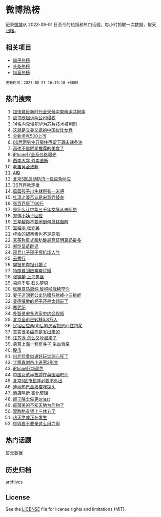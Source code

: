 # 微博热榜

记录[微博](https://www.weibo.com)从 2023-09-01 日至今的热搜和热门话题。每小时抓取一次数据，按天[归档](archives)。

## 相关项目

- [知乎热榜](https://github.com/hotarchive/zhihu)
- [头条热榜](https://github.com/hotarchive/toutiao)
- [抖音热榜](https://github.com/hotarchive/douyin)


`更新时间：2025-08-27 16:19:18 +0800`

## 热门搜索

1. [加快建设新时代全天候中柬命运共同体](https://m.weibo.cn/search?containerid=100103type%3D1%26t%3D10%26q%3D%23%E5%8A%A0%E5%BF%AB%E5%BB%BA%E8%AE%BE%E6%96%B0%E6%97%B6%E4%BB%A3%E5%85%A8%E5%A4%A9%E5%80%99%E4%B8%AD%E6%9F%AC%E5%91%BD%E8%BF%90%E5%85%B1%E5%90%8C%E4%BD%93%23&stream_entry_id=51&isnewpage=1&extparam=seat%3D1%26pos%3D0%26c_type%3D51%26cate%3D10103%26filter_type%3Drealtimehot%26q%3D%2523%25E5%258A%25A0%25E5%25BF%25AB%25E5%25BB%25BA%25E8%25AE%25BE%25E6%2596%25B0%25E6%2597%25B6%25E4%25BB%25A3%25E5%2585%25A8%25E5%25A4%25A9%25E5%2580%2599%25E4%25B8%25AD%25E6%259F%25AC%25E5%2591%25BD%25E8%25BF%2590%25E5%2585%25B1%25E5%2590%258C%25E4%25BD%2593%2523%26dgr%3D0%26stream_entry_id%3D51%26display_time%3D1756282756%26pre_seqid%3D1756282756355054379219)
1. [虞书欣起诉两公司侵权](https://m.weibo.cn/search?containerid=100103type%3D1%26t%3D10%26q%3D%23%E8%99%9E%E4%B9%A6%E6%AC%A3%E8%B5%B7%E8%AF%89%E4%B8%A4%E5%85%AC%E5%8F%B8%E4%BE%B5%E6%9D%83%23&stream_entry_id=31&isnewpage=1&extparam=seat%3D1%26lcate%3D5001%26flag%3D1%26q%3D%2523%25E8%2599%259E%25E4%25B9%25A6%25E6%25AC%25A3%25E8%25B5%25B7%25E8%25AF%2589%25E4%25B8%25A4%25E5%2585%25AC%25E5%258F%25B8%25E4%25BE%25B5%25E6%259D%2583%2523%26dgr%3D0%26c_type%3D31%26pos%3D0%26cate%3D5001%26realpos%3D1%26filter_type%3Drealtimehot%26band_rank%3D1%26stream_entry_id%3D31%26display_time%3D1756282756%26pre_seqid%3D1756282756355054379219)
1. [14名内鬼侵犯华为芯片技术被判刑](https://m.weibo.cn/search?containerid=100103type%3D1%26t%3D10%26q%3D%2314%E5%90%8D%E5%86%85%E9%AC%BC%E4%BE%B5%E7%8A%AF%E5%8D%8E%E4%B8%BA%E8%8A%AF%E7%89%87%E6%8A%80%E6%9C%AF%E8%A2%AB%E5%88%A4%E5%88%91%23&stream_entry_id=31&isnewpage=1&extparam=seat%3D1%26lcate%3D5001%26flag%3D0%26q%3D%252314%25E5%2590%258D%25E5%2586%2585%25E9%25AC%25BC%25E4%25BE%25B5%25E7%258A%25AF%25E5%258D%258E%25E4%25B8%25BA%25E8%258A%25AF%25E7%2589%2587%25E6%258A%2580%25E6%259C%25AF%25E8%25A2%25AB%25E5%2588%25A4%25E5%2588%2591%2523%26dgr%3D0%26c_type%3D31%26pos%3D1%26cate%3D5001%26realpos%3D2%26filter_type%3Drealtimehot%26band_rank%3D2%26stream_entry_id%3D31%26display_time%3D1756282756%26pre_seqid%3D1756282756355054379219)
1. [这就是又美又飒的中国仪仗女兵](https://m.weibo.cn/search?containerid=100103type%3D1%26t%3D10%26q%3D%23%E8%BF%99%E5%B0%B1%E6%98%AF%E5%8F%88%E7%BE%8E%E5%8F%88%E9%A3%92%E7%9A%84%E4%B8%AD%E5%9B%BD%E4%BB%AA%E4%BB%97%E5%A5%B3%E5%85%B5%23&stream_entry_id=31&isnewpage=1&extparam=seat%3D1%26lcate%3D5001%26flag%3D0%26q%3D%2523%25E8%25BF%2599%25E5%25B0%25B1%25E6%2598%25AF%25E5%258F%2588%25E7%25BE%258E%25E5%258F%2588%25E9%25A3%2592%25E7%259A%2584%25E4%25B8%25AD%25E5%259B%25BD%25E4%25BB%25AA%25E4%25BB%2597%25E5%25A5%25B3%25E5%2585%25B5%2523%26dgr%3D0%26c_type%3D31%26pos%3D2%26cate%3D5001%26realpos%3D3%26filter_type%3Drealtimehot%26band_rank%3D3%26stream_entry_id%3D31%26display_time%3D1756282756%26pre_seqid%3D1756282756355054379219)
1. [全新坦克500上市](https://m.weibo.cn/search?containerid=100103type%3D1%26t%3D10%26q%3D%23%E5%85%A8%E6%96%B0%E5%9D%A6%E5%85%8B500%E4%B8%8A%E5%B8%82%23&stream_entry_id=31&isnewpage=1&extparam=seat%3D1%26adid%3D298551%26q%3D%2523%25E5%2585%25A8%25E6%2596%25B0%25E5%259D%25A6%25E5%2585%258B500%25E4%25B8%258A%25E5%25B8%2582%2523%26dgr%3D0%26pos%3D3%26c_type%3D31%26is_ad_pos%3D1%26lcate%3D5001%26cate%3D5001%26filter_type%3Drealtimehot%26band_rank%3D4%26topic_ad%3D1%26stream_entry_id%3D31%26display_time%3D1756282756%26pre_seqid%3D1756282756355054379219)
1. [00后两男生开房住宿留下满床辣条油](https://m.weibo.cn/search?containerid=100103type%3D1%26t%3D10%26q%3D%2300%E5%90%8E%E4%B8%A4%E7%94%B7%E7%94%9F%E5%BC%80%E6%88%BF%E4%BD%8F%E5%AE%BF%E7%95%99%E4%B8%8B%E6%BB%A1%E5%BA%8A%E8%BE%A3%E6%9D%A1%E6%B2%B9%23&stream_entry_id=31&isnewpage=1&extparam=seat%3D1%26lcate%3D5001%26flag%3D1%26q%3D%252300%25E5%2590%258E%25E4%25B8%25A4%25E7%2594%25B7%25E7%2594%259F%25E5%25BC%2580%25E6%2588%25BF%25E4%25BD%258F%25E5%25AE%25BF%25E7%2595%2599%25E4%25B8%258B%25E6%25BB%25A1%25E5%25BA%258A%25E8%25BE%25A3%25E6%259D%25A1%25E6%25B2%25B9%2523%26dgr%3D0%26c_type%3D31%26pos%3D4%26cate%3D5001%26realpos%3D4%26filter_type%3Drealtimehot%26band_rank%3D4%26stream_entry_id%3D31%26display_time%3D1756282756%26pre_seqid%3D1756282756355054379219)
1. [再也不信明星推荐的美食了](https://m.weibo.cn/search?containerid=100103type%3D1%26t%3D10%26q%3D%E5%86%8D%E4%B9%9F%E4%B8%8D%E4%BF%A1%E6%98%8E%E6%98%9F%E6%8E%A8%E8%8D%90%E7%9A%84%E7%BE%8E%E9%A3%9F%E4%BA%86&stream_entry_id=31&isnewpage=1&extparam=seat%3D1%26lcate%3D5001%26flag%3D1%26q%3D%25E5%2586%258D%25E4%25B9%259F%25E4%25B8%258D%25E4%25BF%25A1%25E6%2598%258E%25E6%2598%259F%25E6%258E%25A8%25E8%258D%2590%25E7%259A%2584%25E7%25BE%258E%25E9%25A3%259F%25E4%25BA%2586%26dgr%3D0%26c_type%3D31%26pos%3D5%26cate%3D5001%26realpos%3D5%26filter_type%3Drealtimehot%26band_rank%3D5%26stream_entry_id%3D31%26display_time%3D1756282756%26pre_seqid%3D1756282756355054379219)
1. [iPhone17全系价格曝光](https://m.weibo.cn/search?containerid=100103type%3D1%26t%3D10%26q%3D%23iPhone17%E5%85%A8%E7%B3%BB%E4%BB%B7%E6%A0%BC%E6%9B%9D%E5%85%89%23&stream_entry_id=31&isnewpage=1&extparam=seat%3D1%26lcate%3D5001%26flag%3D2%26q%3D%2523iPhone17%25E5%2585%25A8%25E7%25B3%25BB%25E4%25BB%25B7%25E6%25A0%25BC%25E6%259B%259D%25E5%2585%2589%2523%26dgr%3D0%26c_type%3D31%26pos%3D6%26cate%3D5001%26realpos%3D6%26filter_type%3Drealtimehot%26band_rank%3D6%26stream_entry_id%3D31%26display_time%3D1756282756%26pre_seqid%3D1756282756355054379219)
1. [西南大学 外卖垄断](https://m.weibo.cn/search?containerid=100103type%3D1%26t%3D10%26q%3D%E8%A5%BF%E5%8D%97%E5%A4%A7%E5%AD%A6+%E5%A4%96%E5%8D%96%E5%9E%84%E6%96%AD&stream_entry_id=31&isnewpage=1&extparam=seat%3D1%26lcate%3D5001%26flag%3D0%26q%3D%25E8%25A5%25BF%25E5%258D%2597%25E5%25A4%25A7%25E5%25AD%25A6%2520%25E5%25A4%2596%25E5%258D%2596%25E5%259E%2584%25E6%2596%25AD%26dgr%3D0%26c_type%3D31%26pos%3D7%26cate%3D5001%26realpos%3D7%26filter_type%3Drealtimehot%26band_rank%3D7%26stream_entry_id%3D31%26display_time%3D1756282756%26pre_seqid%3D1756282756355054379219)
1. [老庙黄金致歉](https://m.weibo.cn/search?containerid=100103type%3D1%26t%3D10%26q%3D%23%E8%80%81%E5%BA%99%E9%BB%84%E9%87%91%E8%87%B4%E6%AD%89%23&stream_entry_id=31&isnewpage=1&extparam=seat%3D1%26lcate%3D5001%26flag%3D0%26q%3D%2523%25E8%2580%2581%25E5%25BA%2599%25E9%25BB%2584%25E9%2587%2591%25E8%2587%25B4%25E6%25AD%2589%2523%26dgr%3D0%26c_type%3D31%26pos%3D8%26cate%3D5001%26realpos%3D8%26filter_type%3Drealtimehot%26band_rank%3D8%26stream_entry_id%3D31%26display_time%3D1756282756%26pre_seqid%3D1756282756355054379219)
1. [A股](https://m.weibo.cn/search?containerid=100103type%3D1%26t%3D10%26q%3DA%E8%82%A1&stream_entry_id=31&isnewpage=1&extparam=seat%3D1%26lcate%3D5001%26flag%3D0%26q%3DA%25E8%2582%25A1%26dgr%3D0%26c_type%3D31%26pos%3D9%26cate%3D5001%26realpos%3D9%26filter_type%3Drealtimehot%26band_rank%3D9%26stream_entry_id%3D31%26display_time%3D1756282756%26pre_seqid%3D1756282756355054379219)
1. [北京5区启动防汛一级应急响应](https://m.weibo.cn/search?containerid=100103type%3D1%26t%3D10%26q%3D%23%E5%8C%97%E4%BA%AC5%E5%8C%BA%E5%90%AF%E5%8A%A8%E9%98%B2%E6%B1%9B%E4%B8%80%E7%BA%A7%E5%BA%94%E6%80%A5%E5%93%8D%E5%BA%94%23&stream_entry_id=31&isnewpage=1&extparam=seat%3D1%26lcate%3D5001%26flag%3D1%26q%3D%2523%25E5%258C%2597%25E4%25BA%25AC5%25E5%258C%25BA%25E5%2590%25AF%25E5%258A%25A8%25E9%2598%25B2%25E6%25B1%259B%25E4%25B8%2580%25E7%25BA%25A7%25E5%25BA%2594%25E6%2580%25A5%25E5%2593%258D%25E5%25BA%2594%2523%26dgr%3D0%26c_type%3D31%26pos%3D10%26cate%3D5001%26realpos%3D10%26filter_type%3Drealtimehot%26band_rank%3D10%26stream_entry_id%3D31%26display_time%3D1756282756%26pre_seqid%3D1756282756355054379219)
1. [30万存款定律](https://m.weibo.cn/search?containerid=100103type%3D1%26t%3D10%26q%3D30%E4%B8%87%E5%AD%98%E6%AC%BE%E5%AE%9A%E5%BE%8B&stream_entry_id=31&isnewpage=1&extparam=seat%3D1%26lcate%3D5001%26flag%3D2%26q%3D30%25E4%25B8%2587%25E5%25AD%2598%25E6%25AC%25BE%25E5%25AE%259A%25E5%25BE%258B%26dgr%3D0%26c_type%3D31%26pos%3D11%26cate%3D5001%26realpos%3D11%26filter_type%3Drealtimehot%26band_rank%3D11%26stream_entry_id%3D31%26display_time%3D1756282756%26pre_seqid%3D1756282756355054379219)
1. [霉霉孩子出生就得有一米吧](https://m.weibo.cn/search?containerid=100103type%3D1%26t%3D10%26q%3D%E9%9C%89%E9%9C%89%E5%AD%A9%E5%AD%90%E5%87%BA%E7%94%9F%E5%B0%B1%E5%BE%97%E6%9C%89%E4%B8%80%E7%B1%B3%E5%90%A7&stream_entry_id=31&isnewpage=1&extparam=seat%3D1%26lcate%3D5001%26flag%3D2%26q%3D%25E9%259C%2589%25E9%259C%2589%25E5%25AD%25A9%25E5%25AD%2590%25E5%2587%25BA%25E7%2594%259F%25E5%25B0%25B1%25E5%25BE%2597%25E6%259C%2589%25E4%25B8%2580%25E7%25B1%25B3%25E5%2590%25A7%26dgr%3D0%26c_type%3D31%26pos%3D12%26cate%3D5001%26realpos%3D12%26filter_type%3Drealtimehot%26band_rank%3D12%26stream_entry_id%3D31%26display_time%3D1756282756%26pre_seqid%3D1756282756355054379219)
1. [杜淳老婆否认是宋慧乔替身](https://m.weibo.cn/search?containerid=100103type%3D1%26t%3D10%26q%3D%23%E6%9D%9C%E6%B7%B3%E8%80%81%E5%A9%86%E5%90%A6%E8%AE%A4%E6%98%AF%E5%AE%8B%E6%85%A7%E4%B9%94%E6%9B%BF%E8%BA%AB%23&stream_entry_id=31&isnewpage=1&extparam=seat%3D1%26lcate%3D5001%26flag%3D1%26q%3D%2523%25E6%259D%259C%25E6%25B7%25B3%25E8%2580%2581%25E5%25A9%2586%25E5%2590%25A6%25E8%25AE%25A4%25E6%2598%25AF%25E5%25AE%258B%25E6%2585%25A7%25E4%25B9%2594%25E6%259B%25BF%25E8%25BA%25AB%2523%26dgr%3D0%26c_type%3D31%26pos%3D13%26cate%3D5001%26realpos%3D13%26filter_type%3Drealtimehot%26band_rank%3D13%26stream_entry_id%3D31%26display_time%3D1756282756%26pre_seqid%3D1756282756355054379219)
1. [张百乔瘦了60斤](https://m.weibo.cn/search?containerid=100103type%3D1%26t%3D10%26q%3D%23%E5%BC%A0%E7%99%BE%E4%B9%94%E7%98%A6%E4%BA%8660%E6%96%A4%23&stream_entry_id=31&isnewpage=1&extparam=seat%3D1%26lcate%3D5001%26flag%3D1%26q%3D%2523%25E5%25BC%25A0%25E7%2599%25BE%25E4%25B9%2594%25E7%2598%25A6%25E4%25BA%258660%25E6%2596%25A4%2523%26dgr%3D0%26c_type%3D31%26pos%3D14%26cate%3D5001%26realpos%3D14%26filter_type%3Drealtimehot%26band_rank%3D14%26stream_entry_id%3D31%26display_time%3D1756282756%26pre_seqid%3D1756282756355054379219)
1. [是什么让中华三千年文脉从未断绝](https://m.weibo.cn/search?containerid=100103type%3D1%26t%3D10%26q%3D%23%E6%98%AF%E4%BB%80%E4%B9%88%E8%AE%A9%E4%B8%AD%E5%8D%8E%E4%B8%89%E5%8D%83%E5%B9%B4%E6%96%87%E8%84%89%E4%BB%8E%E6%9C%AA%E6%96%AD%E7%BB%9D%23&stream_entry_id=31&isnewpage=1&extparam=seat%3D1%26lcate%3D5001%26flag%3D1%26band_rank%3D15%26dgr%3D0%26c_type%3D31%26pos%3D15%26adid%3D298778%26cate%3D5001%26realpos%3D15%26q%3D%2523%25E6%2598%25AF%25E4%25BB%2580%25E4%25B9%2588%25E8%25AE%25A9%25E4%25B8%25AD%25E5%258D%258E%25E4%25B8%2589%25E5%258D%2583%25E5%25B9%25B4%25E6%2596%2587%25E8%2584%2589%25E4%25BB%258E%25E6%259C%25AA%25E6%2596%25AD%25E7%25BB%259D%2523%26filter_type%3Drealtimehot%26stream_entry_id%3D31%26display_time%3D1756282756%26pre_seqid%3D1756282756355054379219)
1. [郑恺小姨子回应](https://m.weibo.cn/search?containerid=100103type%3D1%26t%3D10%26q%3D%23%E9%83%91%E6%81%BA%E5%B0%8F%E5%A7%A8%E5%AD%90%E5%9B%9E%E5%BA%94%23&stream_entry_id=31&isnewpage=1&extparam=seat%3D1%26lcate%3D5001%26flag%3D2%26q%3D%2523%25E9%2583%2591%25E6%2581%25BA%25E5%25B0%258F%25E5%25A7%25A8%25E5%25AD%2590%25E5%259B%259E%25E5%25BA%2594%2523%26dgr%3D0%26c_type%3D31%26pos%3D16%26cate%3D5001%26realpos%3D16%26filter_type%3Drealtimehot%26band_rank%3D16%26stream_entry_id%3D31%26display_time%3D1756282756%26pre_seqid%3D1756282756355054379219)
1. [王星越你不要闹到何晟铭面前](https://m.weibo.cn/search?containerid=100103type%3D1%26t%3D10%26q%3D%E7%8E%8B%E6%98%9F%E8%B6%8A%E4%BD%A0%E4%B8%8D%E8%A6%81%E9%97%B9%E5%88%B0%E4%BD%95%E6%99%9F%E9%93%AD%E9%9D%A2%E5%89%8D&stream_entry_id=31&isnewpage=1&extparam=seat%3D1%26lcate%3D5001%26flag%3D0%26q%3D%25E7%258E%258B%25E6%2598%259F%25E8%25B6%258A%25E4%25BD%25A0%25E4%25B8%258D%25E8%25A6%2581%25E9%2597%25B9%25E5%2588%25B0%25E4%25BD%2595%25E6%2599%259F%25E9%2593%25AD%25E9%259D%25A2%25E5%2589%258D%26dgr%3D0%26c_type%3D31%26pos%3D17%26cate%3D5001%26realpos%3D17%26filter_type%3Drealtimehot%26band_rank%3D17%26stream_entry_id%3D31%26display_time%3D1756282756%26pre_seqid%3D1756282756355054379219)
1. [宝格丽 张元英](https://m.weibo.cn/search?containerid=100103type%3D1%26t%3D10%26q%3D%E5%AE%9D%E6%A0%BC%E4%B8%BD+%E5%BC%A0%E5%85%83%E8%8B%B1&stream_entry_id=31&isnewpage=1&extparam=seat%3D1%26lcate%3D5001%26flag%3D0%26q%3D%25E5%25AE%259D%25E6%25A0%25BC%25E4%25B8%25BD%2520%25E5%25BC%25A0%25E5%2585%2583%25E8%258B%25B1%26dgr%3D0%26c_type%3D31%26pos%3D18%26cate%3D5001%26realpos%3D18%26filter_type%3Drealtimehot%26band_rank%3D18%26stream_entry_id%3D31%26display_time%3D1756282756%26pre_seqid%3D1756282756355054379219)
1. [梓渝的褪黑素也不是原唱](https://m.weibo.cn/search?containerid=100103type%3D1%26t%3D10%26q%3D%E6%A2%93%E6%B8%9D%E7%9A%84%E8%A4%AA%E9%BB%91%E7%B4%A0%E4%B9%9F%E4%B8%8D%E6%98%AF%E5%8E%9F%E5%94%B1&stream_entry_id=31&isnewpage=1&extparam=seat%3D1%26lcate%3D5001%26flag%3D1%26q%3D%25E6%25A2%2593%25E6%25B8%259D%25E7%259A%2584%25E8%25A4%25AA%25E9%25BB%2591%25E7%25B4%25A0%25E4%25B9%259F%25E4%25B8%258D%25E6%2598%25AF%25E5%258E%259F%25E5%2594%25B1%26dgr%3D0%26c_type%3D31%26pos%3D19%26cate%3D5001%26realpos%3D19%26filter_type%3Drealtimehot%26band_rank%3D19%26stream_entry_id%3D31%26display_time%3D1756282756%26pre_seqid%3D1756282756355054379219)
1. [喜茶称反式脂肪酸最高证明真奶最多](https://m.weibo.cn/search?containerid=100103type%3D1%26t%3D10%26q%3D%23%E5%96%9C%E8%8C%B6%E7%A7%B0%E5%8F%8D%E5%BC%8F%E8%84%82%E8%82%AA%E9%85%B8%E6%9C%80%E9%AB%98%E8%AF%81%E6%98%8E%E7%9C%9F%E5%A5%B6%E6%9C%80%E5%A4%9A%23&stream_entry_id=31&isnewpage=1&extparam=seat%3D1%26lcate%3D5001%26flag%3D0%26q%3D%2523%25E5%2596%259C%25E8%258C%25B6%25E7%25A7%25B0%25E5%258F%258D%25E5%25BC%258F%25E8%2584%2582%25E8%2582%25AA%25E9%2585%25B8%25E6%259C%2580%25E9%25AB%2598%25E8%25AF%2581%25E6%2598%258E%25E7%259C%259F%25E5%25A5%25B6%25E6%259C%2580%25E5%25A4%259A%2523%26dgr%3D0%26c_type%3D31%26pos%3D20%26cate%3D5001%26realpos%3D20%26filter_type%3Drealtimehot%26band_rank%3D20%26stream_entry_id%3D31%26display_time%3D1756282756%26pre_seqid%3D1756282756355054379219)
1. [郑恺苗苗辟谣](https://m.weibo.cn/search?containerid=100103type%3D1%26t%3D10%26q%3D%23%E9%83%91%E6%81%BA%E8%8B%97%E8%8B%97%E8%BE%9F%E8%B0%A3%23&stream_entry_id=31&isnewpage=1&extparam=seat%3D1%26lcate%3D5001%26flag%3D0%26q%3D%2523%25E9%2583%2591%25E6%2581%25BA%25E8%258B%2597%25E8%258B%2597%25E8%25BE%259F%25E8%25B0%25A3%2523%26dgr%3D0%26c_type%3D31%26pos%3D21%26cate%3D5001%26realpos%3D21%26filter_type%3Drealtimehot%26band_rank%3D21%26stream_entry_id%3D31%26display_time%3D1756282756%26pre_seqid%3D1756282756355054379219)
1. [邵兵儿子邵子恒机场人气](https://m.weibo.cn/search?containerid=100103type%3D1%26t%3D10%26q%3D%E9%82%B5%E5%85%B5%E5%84%BF%E5%AD%90%E9%82%B5%E5%AD%90%E6%81%92%E6%9C%BA%E5%9C%BA%E4%BA%BA%E6%B0%94&stream_entry_id=31&isnewpage=1&extparam=seat%3D1%26lcate%3D5001%26flag%3D0%26q%3D%25E9%2582%25B5%25E5%2585%25B5%25E5%2584%25BF%25E5%25AD%2590%25E9%2582%25B5%25E5%25AD%2590%25E6%2581%2592%25E6%259C%25BA%25E5%259C%25BA%25E4%25BA%25BA%25E6%25B0%2594%26dgr%3D0%26c_type%3D31%26pos%3D22%26cate%3D5001%26realpos%3D22%26filter_type%3Drealtimehot%26band_rank%3D22%26stream_entry_id%3D31%26display_time%3D1756282756%26pre_seqid%3D1756282756355054379219)
1. [云秀行](https://m.weibo.cn/search?containerid=100103type%3D1%26t%3D10%26q%3D%E4%BA%91%E7%A7%80%E8%A1%8C&stream_entry_id=31&isnewpage=1&extparam=seat%3D1%26lcate%3D5001%26flag%3D1%26q%3D%25E4%25BA%2591%25E7%25A7%2580%25E8%25A1%258C%26dgr%3D0%26c_type%3D31%26pos%3D23%26cate%3D5001%26realpos%3D23%26filter_type%3Drealtimehot%26band_rank%3D23%26stream_entry_id%3D31%26display_time%3D1756282756%26pre_seqid%3D1756282756355054379219)
1. [樊振东你担订婚了](https://m.weibo.cn/search?containerid=100103type%3D1%26t%3D10%26q%3D%23%E6%A8%8A%E6%8C%AF%E4%B8%9C%E4%BD%A0%E6%8B%85%E8%AE%A2%E5%A9%9A%E4%BA%86%23&stream_entry_id=31&isnewpage=1&extparam=seat%3D1%26lcate%3D5001%26flag%3D0%26q%3D%2523%25E6%25A8%258A%25E6%258C%25AF%25E4%25B8%259C%25E4%25BD%25A0%25E6%258B%2585%25E8%25AE%25A2%25E5%25A9%259A%25E4%25BA%2586%2523%26dgr%3D0%26c_type%3D31%26pos%3D24%26cate%3D5001%26realpos%3D24%26filter_type%3Drealtimehot%26band_rank%3D24%26stream_entry_id%3D31%26display_time%3D1756282756%26pre_seqid%3D1756282756355054379219)
1. [特朗普回应霉霉订婚](https://m.weibo.cn/search?containerid=100103type%3D1%26t%3D10%26q%3D%23%E7%89%B9%E6%9C%97%E6%99%AE%E5%9B%9E%E5%BA%94%E9%9C%89%E9%9C%89%E8%AE%A2%E5%A9%9A%23&stream_entry_id=31&isnewpage=1&extparam=seat%3D1%26lcate%3D5001%26flag%3D0%26q%3D%2523%25E7%2589%25B9%25E6%259C%2597%25E6%2599%25AE%25E5%259B%259E%25E5%25BA%2594%25E9%259C%2589%25E9%259C%2589%25E8%25AE%25A2%25E5%25A9%259A%2523%26dgr%3D0%26c_type%3D31%26pos%3D25%26cate%3D5001%26realpos%3D25%26filter_type%3Drealtimehot%26band_rank%3D25%26stream_entry_id%3D31%26display_time%3D1756282756%26pre_seqid%3D1756282756355054379219)
1. [张镇麟 上海男篮](https://m.weibo.cn/search?containerid=100103type%3D1%26t%3D10%26q%3D%E5%BC%A0%E9%95%87%E9%BA%9F+%E4%B8%8A%E6%B5%B7%E7%94%B7%E7%AF%AE&stream_entry_id=31&isnewpage=1&extparam=seat%3D1%26lcate%3D5001%26flag%3D1%26q%3D%25E5%25BC%25A0%25E9%2595%2587%25E9%25BA%259F%2520%25E4%25B8%258A%25E6%25B5%25B7%25E7%2594%25B7%25E7%25AF%25AE%26dgr%3D0%26c_type%3D31%26pos%3D26%26cate%3D5001%26realpos%3D26%26filter_type%3Drealtimehot%26band_rank%3D26%26stream_entry_id%3D31%26display_time%3D1756282756%26pre_seqid%3D1756282756355054379219)
1. [易烊千玺 石头梦男](https://m.weibo.cn/search?containerid=100103type%3D1%26t%3D10%26q%3D%E6%98%93%E7%83%8A%E5%8D%83%E7%8E%BA+%E7%9F%B3%E5%A4%B4%E6%A2%A6%E7%94%B7&stream_entry_id=31&isnewpage=1&extparam=seat%3D1%26lcate%3D5001%26flag%3D1%26q%3D%25E6%2598%2593%25E7%2583%258A%25E5%258D%2583%25E7%258E%25BA%2520%25E7%259F%25B3%25E5%25A4%25B4%25E6%25A2%25A6%25E7%2594%25B7%26dgr%3D0%26c_type%3D31%26pos%3D27%26cate%3D5001%26realpos%3D27%26filter_type%3Drealtimehot%26band_rank%3D27%26stream_entry_id%3D31%26display_time%3D1756282756%26pre_seqid%3D1756282756355054379219)
1. [张晚意马思纯 黎吧啦我稀罕你](https://m.weibo.cn/search?containerid=100103type%3D1%26t%3D10%26q%3D%E5%BC%A0%E6%99%9A%E6%84%8F%E9%A9%AC%E6%80%9D%E7%BA%AF+%E9%BB%8E%E5%90%A7%E5%95%A6%E6%88%91%E7%A8%80%E7%BD%95%E4%BD%A0&stream_entry_id=31&isnewpage=1&extparam=seat%3D1%26lcate%3D5001%26flag%3D1%26q%3D%25E5%25BC%25A0%25E6%2599%259A%25E6%2584%258F%25E9%25A9%25AC%25E6%2580%259D%25E7%25BA%25AF%2520%25E9%25BB%258E%25E5%2590%25A7%25E5%2595%25A6%25E6%2588%2591%25E7%25A8%2580%25E7%25BD%2595%25E4%25BD%25A0%26dgr%3D0%26c_type%3D31%26pos%3D28%26cate%3D5001%26realpos%3D28%26filter_type%3Drealtimehot%26band_rank%3D28%26stream_entry_id%3D31%26display_time%3D1756282756%26pre_seqid%3D1756282756355054379219)
1. [妻子追回老公出轨赠与款被小三挑衅](https://m.weibo.cn/search?containerid=100103type%3D1%26t%3D10%26q%3D%23%E5%A6%BB%E5%AD%90%E8%BF%BD%E5%9B%9E%E8%80%81%E5%85%AC%E5%87%BA%E8%BD%A8%E8%B5%A0%E4%B8%8E%E6%AC%BE%E8%A2%AB%E5%B0%8F%E4%B8%89%E6%8C%91%E8%A1%85%23&stream_entry_id=31&isnewpage=1&extparam=seat%3D1%26lcate%3D5001%26flag%3D1%26q%3D%2523%25E5%25A6%25BB%25E5%25AD%2590%25E8%25BF%25BD%25E5%259B%259E%25E8%2580%2581%25E5%2585%25AC%25E5%2587%25BA%25E8%25BD%25A8%25E8%25B5%25A0%25E4%25B8%258E%25E6%25AC%25BE%25E8%25A2%25AB%25E5%25B0%258F%25E4%25B8%2589%25E6%258C%2591%25E8%25A1%2585%2523%26dgr%3D0%26c_type%3D31%26pos%3D29%26cate%3D5001%26realpos%3D29%26filter_type%3Drealtimehot%26band_rank%3D29%26stream_entry_id%3D31%26display_time%3D1756282756%26pre_seqid%3D1756282756355054379219)
1. [景德镇做的杯子还是太超前了](https://m.weibo.cn/search?containerid=100103type%3D1%26t%3D10%26q%3D%23%E6%99%AF%E5%BE%B7%E9%95%87%E5%81%9A%E7%9A%84%E6%9D%AF%E5%AD%90%E8%BF%98%E6%98%AF%E5%A4%AA%E8%B6%85%E5%89%8D%E4%BA%86%23&stream_entry_id=31&isnewpage=1&extparam=seat%3D1%26lcate%3D5001%26flag%3D0%26q%3D%2523%25E6%2599%25AF%25E5%25BE%25B7%25E9%2595%2587%25E5%2581%259A%25E7%259A%2584%25E6%259D%25AF%25E5%25AD%2590%25E8%25BF%2598%25E6%2598%25AF%25E5%25A4%25AA%25E8%25B6%2585%25E5%2589%258D%25E4%25BA%2586%2523%26dgr%3D0%26c_type%3D31%26pos%3D30%26cate%3D5001%26realpos%3D30%26filter_type%3Drealtimehot%26band_rank%3D30%26stream_entry_id%3D31%26display_time%3D1756282756%26pre_seqid%3D1756282756355054379219)
1. [寒武纪](https://m.weibo.cn/search?containerid=100103type%3D1%26t%3D10%26q%3D%E5%AF%92%E6%AD%A6%E7%BA%AA&stream_entry_id=31&isnewpage=1&extparam=seat%3D1%26lcate%3D5001%26flag%3D1%26q%3D%25E5%25AF%2592%25E6%25AD%25A6%25E7%25BA%25AA%26dgr%3D0%26c_type%3D31%26pos%3D31%26cate%3D5001%26realpos%3D31%26filter_type%3Drealtimehot%26band_rank%3D31%26stream_entry_id%3D31%26display_time%3D1756282756%26pre_seqid%3D1756282756355054379219)
1. [朴智旻宋多恩家中约会视频](https://m.weibo.cn/search?containerid=100103type%3D1%26t%3D10%26q%3D%23%E6%9C%B4%E6%99%BA%E6%97%BB%E5%AE%8B%E5%A4%9A%E6%81%A9%E5%AE%B6%E4%B8%AD%E7%BA%A6%E4%BC%9A%E8%A7%86%E9%A2%91%23&stream_entry_id=31&isnewpage=1&extparam=seat%3D1%26lcate%3D5001%26flag%3D0%26q%3D%2523%25E6%259C%25B4%25E6%2599%25BA%25E6%2597%25BB%25E5%25AE%258B%25E5%25A4%259A%25E6%2581%25A9%25E5%25AE%25B6%25E4%25B8%25AD%25E7%25BA%25A6%25E4%25BC%259A%25E8%25A7%2586%25E9%25A2%2591%2523%26dgr%3D0%26c_type%3D31%26pos%3D32%26cate%3D5001%26realpos%3D32%26filter_type%3Drealtimehot%26band_rank%3D32%26stream_entry_id%3D31%26display_time%3D1756282756%26pre_seqid%3D1756282756355054379219)
1. [北京全市已转移5.8万人](https://m.weibo.cn/search?containerid=100103type%3D1%26t%3D10%26q%3D%23%E5%8C%97%E4%BA%AC%E5%85%A8%E5%B8%82%E5%B7%B2%E8%BD%AC%E7%A7%BB5.8%E4%B8%87%E4%BA%BA%23&stream_entry_id=31&isnewpage=1&extparam=seat%3D1%26lcate%3D5001%26flag%3D1%26q%3D%2523%25E5%258C%2597%25E4%25BA%25AC%25E5%2585%25A8%25E5%25B8%2582%25E5%25B7%25B2%25E8%25BD%25AC%25E7%25A7%25BB5.8%25E4%25B8%2587%25E4%25BA%25BA%2523%26dgr%3D0%26c_type%3D31%26pos%3D33%26cate%3D5001%26realpos%3D33%26filter_type%3Drealtimehot%26band_rank%3D33%26stream_entry_id%3D31%26display_time%3D1756282756%26pre_seqid%3D1756282756355054379219)
1. [民宿回应两00后男房客把房间住包浆](https://m.weibo.cn/search?containerid=100103type%3D1%26t%3D10%26q%3D%23%E6%B0%91%E5%AE%BF%E5%9B%9E%E5%BA%94%E4%B8%A400%E5%90%8E%E7%94%B7%E6%88%BF%E5%AE%A2%E6%8A%8A%E6%88%BF%E9%97%B4%E4%BD%8F%E5%8C%85%E6%B5%86%23&stream_entry_id=31&isnewpage=1&extparam=seat%3D1%26lcate%3D5001%26flag%3D1%26q%3D%2523%25E6%25B0%2591%25E5%25AE%25BF%25E5%259B%259E%25E5%25BA%2594%25E4%25B8%25A400%25E5%2590%258E%25E7%2594%25B7%25E6%2588%25BF%25E5%25AE%25A2%25E6%258A%258A%25E6%2588%25BF%25E9%2597%25B4%25E4%25BD%258F%25E5%258C%2585%25E6%25B5%2586%2523%26dgr%3D0%26c_type%3D31%26pos%3D34%26cate%3D5001%26realpos%3D34%26filter_type%3Drealtimehot%26band_rank%3D34%26stream_entry_id%3D31%26display_time%3D1756282756%26pre_seqid%3D1756282756355054379219)
1. [其实很多癌症是省出来的](https://m.weibo.cn/search?containerid=100103type%3D1%26t%3D10%26q%3D%E5%85%B6%E5%AE%9E%E5%BE%88%E5%A4%9A%E7%99%8C%E7%97%87%E6%98%AF%E7%9C%81%E5%87%BA%E6%9D%A5%E7%9A%84&stream_entry_id=31&isnewpage=1&extparam=seat%3D1%26lcate%3D5001%26flag%3D1%26q%3D%25E5%2585%25B6%25E5%25AE%259E%25E5%25BE%2588%25E5%25A4%259A%25E7%2599%258C%25E7%2597%2587%25E6%2598%25AF%25E7%259C%2581%25E5%2587%25BA%25E6%259D%25A5%25E7%259A%2584%26dgr%3D0%26c_type%3D31%26pos%3D35%26cate%3D5001%26realpos%3D35%26filter_type%3Drealtimehot%26band_rank%3D35%26stream_entry_id%3D31%26display_time%3D1756282756%26pre_seqid%3D1756282756355054379219)
1. [汪苏泷 怎么又吵起来了](https://m.weibo.cn/search?containerid=100103type%3D1%26t%3D10%26q%3D%E6%B1%AA%E8%8B%8F%E6%B3%B7+%E6%80%8E%E4%B9%88%E5%8F%88%E5%90%B5%E8%B5%B7%E6%9D%A5%E4%BA%86&stream_entry_id=31&isnewpage=1&extparam=seat%3D1%26lcate%3D5001%26flag%3D1%26q%3D%25E6%25B1%25AA%25E8%258B%258F%25E6%25B3%25B7%2520%25E6%2580%258E%25E4%25B9%2588%25E5%258F%2588%25E5%2590%25B5%25E8%25B5%25B7%25E6%259D%25A5%25E4%25BA%2586%26dgr%3D0%26c_type%3D31%26pos%3D36%26cate%3D5001%26realpos%3D36%26filter_type%3Drealtimehot%26band_rank%3D36%26stream_entry_id%3D31%26display_time%3D1756282756%26pre_seqid%3D1756282756355054379219)
1. [悬赏上海一套房寻子 采血验亲](https://m.weibo.cn/search?containerid=100103type%3D1%26t%3D10%26q%3D%E6%82%AC%E8%B5%8F%E4%B8%8A%E6%B5%B7%E4%B8%80%E5%A5%97%E6%88%BF%E5%AF%BB%E5%AD%90+%E9%87%87%E8%A1%80%E9%AA%8C%E4%BA%B2&stream_entry_id=31&isnewpage=1&extparam=seat%3D1%26lcate%3D5001%26flag%3D1%26q%3D%25E6%2582%25AC%25E8%25B5%258F%25E4%25B8%258A%25E6%25B5%25B7%25E4%25B8%2580%25E5%25A5%2597%25E6%2588%25BF%25E5%25AF%25BB%25E5%25AD%2590%2520%25E9%2587%2587%25E8%25A1%2580%25E9%25AA%258C%25E4%25BA%25B2%26dgr%3D0%26c_type%3D31%26pos%3D37%26cate%3D5001%26realpos%3D37%26filter_type%3Drealtimehot%26band_rank%3D37%26stream_entry_id%3D31%26display_time%3D1756282756%26pre_seqid%3D1756282756355054379219)
1. [股市](https://m.weibo.cn/search?containerid=100103type%3D1%26t%3D10%26q%3D%E8%82%A1%E5%B8%82&stream_entry_id=31&isnewpage=1&extparam=seat%3D1%26lcate%3D5001%26flag%3D1%26q%3D%25E8%2582%25A1%25E5%25B8%2582%26dgr%3D0%26c_type%3D31%26pos%3D38%26cate%3D5001%26realpos%3D38%26filter_type%3Drealtimehot%26band_rank%3D38%26stream_entry_id%3D31%26display_time%3D1756282756%26pre_seqid%3D1756282756355054379219)
1. [何老师看似说好玩实则心死了](https://m.weibo.cn/search?containerid=100103type%3D1%26t%3D10%26q%3D%E4%BD%95%E8%80%81%E5%B8%88%E7%9C%8B%E4%BC%BC%E8%AF%B4%E5%A5%BD%E7%8E%A9%E5%AE%9E%E5%88%99%E5%BF%83%E6%AD%BB%E4%BA%86&stream_entry_id=31&isnewpage=1&extparam=seat%3D1%26lcate%3D5001%26flag%3D1%26q%3D%25E4%25BD%2595%25E8%2580%2581%25E5%25B8%2588%25E7%259C%258B%25E4%25BC%25BC%25E8%25AF%25B4%25E5%25A5%25BD%25E7%258E%25A9%25E5%25AE%259E%25E5%2588%2599%25E5%25BF%2583%25E6%25AD%25BB%25E4%25BA%2586%26dgr%3D0%26c_type%3D31%26pos%3D39%26cate%3D5001%26realpos%3D39%26filter_type%3Drealtimehot%26band_rank%3D39%26stream_entry_id%3D31%26display_time%3D1756282756%26pre_seqid%3D1756282756355054379219)
1. [丁程鑫刺杀小说家2影宣](https://m.weibo.cn/search?containerid=100103type%3D1%26t%3D10%26q%3D%23%E4%B8%81%E7%A8%8B%E9%91%AB%E5%88%BA%E6%9D%80%E5%B0%8F%E8%AF%B4%E5%AE%B62%E5%BD%B1%E5%AE%A3%23&stream_entry_id=31&isnewpage=1&extparam=seat%3D1%26lcate%3D5001%26flag%3D1%26q%3D%2523%25E4%25B8%2581%25E7%25A8%258B%25E9%2591%25AB%25E5%2588%25BA%25E6%259D%2580%25E5%25B0%258F%25E8%25AF%25B4%25E5%25AE%25B62%25E5%25BD%25B1%25E5%25AE%25A3%2523%26dgr%3D0%26c_type%3D31%26pos%3D40%26cate%3D5001%26realpos%3D40%26filter_type%3Drealtimehot%26band_rank%3D40%26stream_entry_id%3D31%26display_time%3D1756282756%26pre_seqid%3D1756282756355054379219)
1. [iPhone17新颜色](https://m.weibo.cn/search?containerid=100103type%3D1%26t%3D10%26q%3DiPhone17%E6%96%B0%E9%A2%9C%E8%89%B2&stream_entry_id=31&isnewpage=1&extparam=seat%3D1%26lcate%3D5001%26flag%3D0%26q%3DiPhone17%25E6%2596%25B0%25E9%25A2%259C%25E8%2589%25B2%26dgr%3D0%26c_type%3D31%26pos%3D41%26cate%3D5001%26realpos%3D41%26filter_type%3Drealtimehot%26band_rank%3D41%26stream_entry_id%3D31%26display_time%3D1756282756%26pre_seqid%3D1756282756355054379219)
1. [中国女孩半夜蹲在英国酒吧旁](https://m.weibo.cn/search?containerid=100103type%3D1%26t%3D10%26q%3D%23%E4%B8%AD%E5%9B%BD%E5%A5%B3%E5%AD%A9%E5%8D%8A%E5%A4%9C%E8%B9%B2%E5%9C%A8%E8%8B%B1%E5%9B%BD%E9%85%92%E5%90%A7%E6%97%81%23&stream_entry_id=31&isnewpage=1&extparam=seat%3D1%26lcate%3D5001%26flag%3D1%26q%3D%2523%25E4%25B8%25AD%25E5%259B%25BD%25E5%25A5%25B3%25E5%25AD%25A9%25E5%258D%258A%25E5%25A4%259C%25E8%25B9%25B2%25E5%259C%25A8%25E8%258B%25B1%25E5%259B%25BD%25E9%2585%2592%25E5%2590%25A7%25E6%2597%2581%2523%26dgr%3D0%26c_type%3D31%26pos%3D42%26cate%3D5001%26realpos%3D42%26filter_type%3Drealtimehot%26band_rank%3D42%26stream_entry_id%3D31%26display_time%3D1756282756%26pre_seqid%3D1756282756355054379219)
1. [北京5区市民非必要不外出](https://m.weibo.cn/search?containerid=100103type%3D1%26t%3D10%26q%3D%23%E5%8C%97%E4%BA%AC5%E5%8C%BA%E5%B8%82%E6%B0%91%E9%9D%9E%E5%BF%85%E8%A6%81%E4%B8%8D%E5%A4%96%E5%87%BA%23&stream_entry_id=31&isnewpage=1&extparam=seat%3D1%26lcate%3D5001%26flag%3D0%26q%3D%2523%25E5%258C%2597%25E4%25BA%25AC5%25E5%258C%25BA%25E5%25B8%2582%25E6%25B0%2591%25E9%259D%259E%25E5%25BF%2585%25E8%25A6%2581%25E4%25B8%258D%25E5%25A4%2596%25E5%2587%25BA%2523%26dgr%3D0%26c_type%3D31%26pos%3D43%26cate%3D5001%26realpos%3D43%26filter_type%3Drealtimehot%26band_rank%3D43%26stream_entry_id%3D31%26display_time%3D1756282756%26pre_seqid%3D1756282756355054379219)
1. [迪丽热巴金发猫咪探头](https://m.weibo.cn/search?containerid=100103type%3D1%26t%3D10%26q%3D%23%E8%BF%AA%E4%B8%BD%E7%83%AD%E5%B7%B4%E9%87%91%E5%8F%91%E7%8C%AB%E5%92%AA%E6%8E%A2%E5%A4%B4%23&stream_entry_id=31&isnewpage=1&extparam=seat%3D1%26lcate%3D5001%26flag%3D1%26q%3D%2523%25E8%25BF%25AA%25E4%25B8%25BD%25E7%2583%25AD%25E5%25B7%25B4%25E9%2587%2591%25E5%258F%2591%25E7%258C%25AB%25E5%2592%25AA%25E6%258E%25A2%25E5%25A4%25B4%2523%26dgr%3D0%26c_type%3D31%26pos%3D44%26cate%3D5001%26realpos%3D44%26filter_type%3Drealtimehot%26band_rank%3D44%26stream_entry_id%3D31%26display_time%3D1756282756%26pre_seqid%3D1756282756355054379219)
1. [酒店隔断 雾化玻璃](https://m.weibo.cn/search?containerid=100103type%3D1%26t%3D10%26q%3D%E9%85%92%E5%BA%97%E9%9A%94%E6%96%AD+%E9%9B%BE%E5%8C%96%E7%8E%BB%E7%92%83&stream_entry_id=31&isnewpage=1&extparam=seat%3D1%26lcate%3D5001%26flag%3D1%26q%3D%25E9%2585%2592%25E5%25BA%2597%25E9%259A%2594%25E6%2596%25AD%2520%25E9%259B%25BE%25E5%258C%2596%25E7%258E%25BB%25E7%2592%2583%26dgr%3D0%26c_type%3D31%26pos%3D45%26cate%3D5001%26realpos%3D45%26filter_type%3Drealtimehot%26band_rank%3D45%26stream_entry_id%3D31%26display_time%3D1756282756%26pre_seqid%3D1756282756355054379219)
1. [颜宁院士催更priest](https://m.weibo.cn/search?containerid=100103type%3D1%26t%3D10%26q%3D%23%E9%A2%9C%E5%AE%81%E9%99%A2%E5%A3%AB%E5%82%AC%E6%9B%B4priest%23&stream_entry_id=31&isnewpage=1&extparam=seat%3D1%26lcate%3D5001%26flag%3D0%26q%3D%2523%25E9%25A2%259C%25E5%25AE%2581%25E9%2599%25A2%25E5%25A3%25AB%25E5%2582%25AC%25E6%259B%25B4priest%2523%26dgr%3D0%26c_type%3D31%26pos%3D46%26cate%3D5001%26realpos%3D46%26filter_type%3Drealtimehot%26band_rank%3D46%26stream_entry_id%3D31%26display_time%3D1756282756%26pre_seqid%3D1756282756355054379219)
1. [戚薇美的不知天地为何物了](https://m.weibo.cn/search?containerid=100103type%3D1%26t%3D10%26q%3D%E6%88%9A%E8%96%87%E7%BE%8E%E7%9A%84%E4%B8%8D%E7%9F%A5%E5%A4%A9%E5%9C%B0%E4%B8%BA%E4%BD%95%E7%89%A9%E4%BA%86&stream_entry_id=31&isnewpage=1&extparam=seat%3D1%26lcate%3D5001%26flag%3D1%26q%3D%25E6%2588%259A%25E8%2596%2587%25E7%25BE%258E%25E7%259A%2584%25E4%25B8%258D%25E7%259F%25A5%25E5%25A4%25A9%25E5%259C%25B0%25E4%25B8%25BA%25E4%25BD%2595%25E7%2589%25A9%25E4%25BA%2586%26dgr%3D0%26c_type%3D31%26pos%3D47%26cate%3D5001%26realpos%3D47%26filter_type%3Drealtimehot%26band_rank%3D47%26stream_entry_id%3D31%26display_time%3D1756282756%26pre_seqid%3D1756282756355054379219)
1. [双胞胎有望上三休五了](https://m.weibo.cn/search?containerid=100103type%3D1%26t%3D10%26q%3D%E5%8F%8C%E8%83%9E%E8%83%8E%E6%9C%89%E6%9C%9B%E4%B8%8A%E4%B8%89%E4%BC%91%E4%BA%94%E4%BA%86&stream_entry_id=31&isnewpage=1&extparam=seat%3D1%26lcate%3D5001%26flag%3D0%26q%3D%25E5%258F%258C%25E8%2583%259E%25E8%2583%258E%25E6%259C%2589%25E6%259C%259B%25E4%25B8%258A%25E4%25B8%2589%25E4%25BC%2591%25E4%25BA%2594%25E4%25BA%2586%26dgr%3D0%26c_type%3D31%26pos%3D48%26cate%3D5001%26realpos%3D48%26filter_type%3Drealtimehot%26band_rank%3D48%26stream_entry_id%3D31%26display_time%3D1756282756%26pre_seqid%3D1756282756355054379219)
1. [热灭绝或正在发生](https://m.weibo.cn/search?containerid=100103type%3D1%26t%3D10%26q%3D%E7%83%AD%E7%81%AD%E7%BB%9D%E6%88%96%E6%AD%A3%E5%9C%A8%E5%8F%91%E7%94%9F&stream_entry_id=31&isnewpage=1&extparam=seat%3D1%26lcate%3D5001%26flag%3D1%26q%3D%25E7%2583%25AD%25E7%2581%25AD%25E7%25BB%259D%25E6%2588%2596%25E6%25AD%25A3%25E5%259C%25A8%25E5%258F%2591%25E7%2594%259F%26dgr%3D0%26c_type%3D31%26pos%3D49%26cate%3D5001%26realpos%3D49%26filter_type%3Drealtimehot%26band_rank%3D49%26stream_entry_id%3D31%26display_time%3D1756282756%26pre_seqid%3D1756282756355054379219)
1. [你俩要不要亲这么用力啊](https://m.weibo.cn/search?containerid=100103type%3D1%26t%3D10%26q%3D%E4%BD%A0%E4%BF%A9%E8%A6%81%E4%B8%8D%E8%A6%81%E4%BA%B2%E8%BF%99%E4%B9%88%E7%94%A8%E5%8A%9B%E5%95%8A&stream_entry_id=31&isnewpage=1&extparam=seat%3D1%26lcate%3D5001%26flag%3D1%26q%3D%25E4%25BD%25A0%25E4%25BF%25A9%25E8%25A6%2581%25E4%25B8%258D%25E8%25A6%2581%25E4%25BA%25B2%25E8%25BF%2599%25E4%25B9%2588%25E7%2594%25A8%25E5%258A%259B%25E5%2595%258A%26dgr%3D0%26c_type%3D31%26pos%3D50%26cate%3D5001%26realpos%3D50%26filter_type%3Drealtimehot%26band_rank%3D50%26stream_entry_id%3D31%26display_time%3D1756282756%26pre_seqid%3D1756282756355054379219)

## 热门话题

暂无数据

## 历史归档

[archives](archives)

## License

See the [LICENSE](LICENSE) file for license rights and limitations (MIT).

